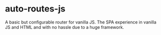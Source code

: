 # auto-routes-js
A basic but configurable router for vanilla JS. The SPA experience in vanilla JS and HTML and with no hassle due to a huge framework.
